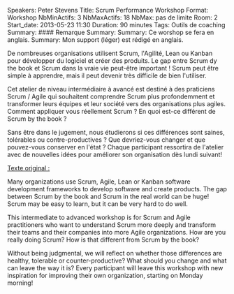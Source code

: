 Speakers: Peter Stevens
Title: Scrum Performance Workshop
Format: Workshop
NbMinActifs: 3
NbMaxActifs: 18
NbMax: pas de limite
Room: 2
Start_date: 2013-05-23 11:30
Duration: 90 minutes
Tags: Outils de coaching
Summary: #### Remarque
Summary: 
Summary: Ce worshop se fera en anglais.
Summary: Mon support (léger) est rédigé en anglais.

De nombreuses organisations utilisent Scrum, l'Agilité, Lean ou Kanban pour développer du logiciel et créer des produits.
Le gap entre Scrum dy the book et Scrum dans la vraie vie peut-être important !
Scrum peut être simple à apprendre, mais il peut devenir très difficile de bien l'utiliser.

Cet atelier de niveau intermédiaire à avancé est destiné à des praticiens Scrum / Agile qui souhaitent comprendre Scrum plus profondemment et transformer leurs équipes et leur société vers des organisations plus agiles.
Comment appliquer vous réellement Scrum ? En quoi est-ce différent de Scrum by the book ?

Sans être dans le jugement, nous étudierons si ces différences sont saines, tolérables ou contre-productives ?
Que devriez-vous changer et que pouvez-vous conserver en l'état ?
Chaque participant ressortira de l'atelier avec de nouvelles idées pour améliorer son organisation dès lundi suivant!

<u>Texte original :</u>

Many organizations use Scrum, Agile, Lean or Kanban software development frameworks to develop software and create products.
The gap between Scrum by the book and Scrum in the real world can be huge!
Scrum may be easy to learn, but it can be very hard to do well.

This intermediate to advanced workshop is for Scrum and Agile practitioners who want to understand Scrum more deeply and transform their teams and their companies into more Agile organizations.
How are you really doing Scrum? How is that different from Scrum by the book?

Without being judgmental, we will reflect on whether those differences are healthy, tolerable or counter-productive?
What should you change and what can leave the way it is?
Every participant will leave this workshop with new inspiration for improving their own organization, starting on Monday morning!

